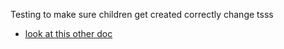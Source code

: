 Testing to make sure children get created correctly
change tsss

- [look at this other doc](../../getting-started-admin/catalog.md)
